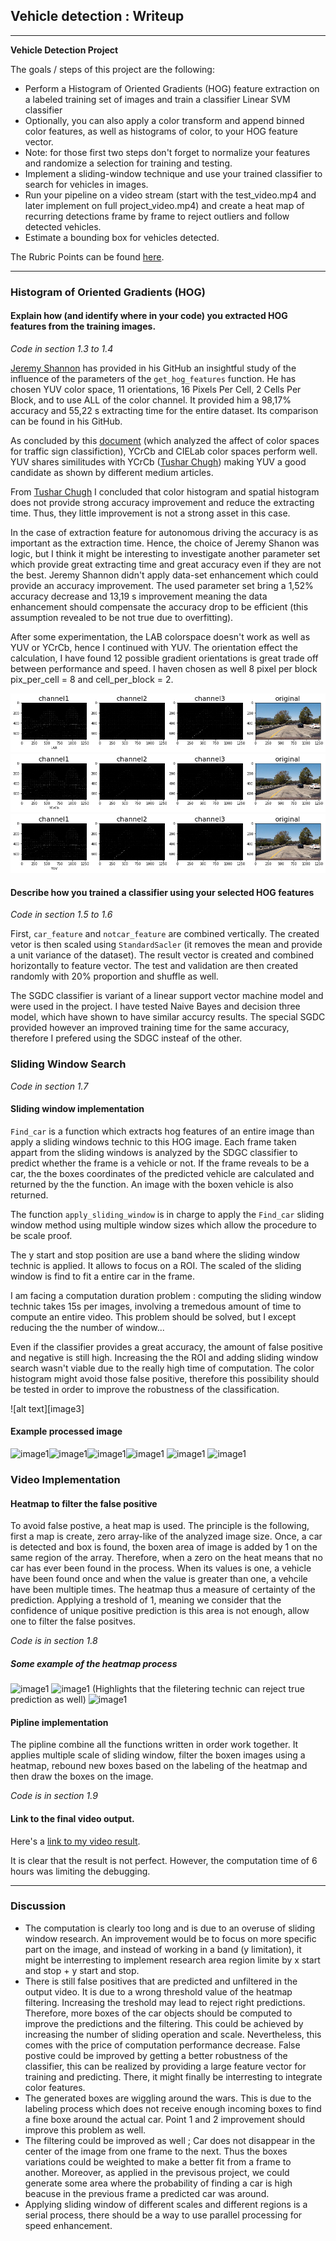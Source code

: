 
## Vehicle detection : Writeup
---

**Vehicle Detection Project**

The goals / steps of this project are the following:

* Perform a Histogram of Oriented Gradients (HOG) feature extraction on a labeled training set of images and train a classifier Linear SVM classifier
* Optionally, you can also apply a color transform and append binned color features, as well as histograms of color, to your HOG feature vector. 
* Note: for those first two steps don't forget to normalize your features and randomize a selection for training and testing.
* Implement a sliding-window technique and use your trained classifier to search for vehicles in images.
* Run your pipeline on a video stream (start with the test_video.mp4 and later implement on full project_video.mp4) and create a heat map of recurring detections frame by frame to reject outliers and follow detected vehicles.
* Estimate a bounding box for vehicles detected.

The Rubric Points can be found [here](https://review.udacity.com/#!/rubrics/513/view). 

---

### Histogram of Oriented Gradients (HOG)

#### Explain how (and identify where in your code) you extracted HOG features from the training images.

<i>Code in section 1.3 to 1.4</i>

[Jeremy Shannon](https://github.com/jeremy-shannon/CarND-Vehicle-Detection/blob/master/vehicle_detection_project.ipynb) has provided in his GitHub an insightful study of the influence of the parameters of the ``get_hog_features`` function. He has chosen YUV color space,	11 orientations, 16 Pixels Per Cell,	2 Cells Per Block, and to use ALL of the color channel. It provided him a 98,17% accuracy and 55,22 s extracting time for the entire dataset. Its comparison can be found in his GitHub. 

As concluded by this [document](https://www.researchgate.net/publication/224200365_Color_exploitation_in_hog-based_traffic_sign_detection) (which analyzed the affect of color spaces for traffic sign classifiction), YCrCb and CIELab color spaces perform well. YUV shares similitudes with YCrCb ([Tushar Chugh](https://github.com/TusharChugh/Vehicle-Detection-HOG/blob/master/src/vehicle-detection.ipynb)) making YUV a good candidate as shown by different medium articles. 

From [Tushar Chugh](https://github.com/TusharChugh/Vehicle-Detection-HOG/blob/master/src/vehicle-detection.ipynb) I concluded that color histogram and spatial histogram does not provide strong accuracy improvement and reduce the extracting time. Thus, they little improvement is not a strong asset in this case. 

In the case of extraction feature for autonomous driving the accuracy is as important as the extraction time. Hence, the choice of Jeremy Shanon was logic, but I think it might be interesting to investigate another parameter set which provide great extracting time and great accuracy even if they are not the best. Jeremy Shannon didn't apply data-set enhancement which could provide an accuracy improvement. The used parameter set bring a 1,52% accuracy decrease and 13,19 s improvement meaning the data enhancement should compensate the accuracy drop to be efficient (this assumption revealed to be not true due to overfitting). 

After some experimentation, the LAB colorspace doesn't work as well as YUV or YCrCb, hence I continued with YUV. The orientation effect the calculation, I have found 12 possible gradient orientations is great trade off between performance and speed. I haven chosen as well 8 pixel per block pix_per_cell = 8 and cell_per_block = 2. 

![image1](./output_images/hog_feature_LAB.png)
![image1](./output_images/hog_feature_YCrCb.png)
![image1](./output_images/hog_feature_YUV.png)
#### Describe how you trained a classifier using your selected HOG features

<i>Code in section 1.5 to 1.6</i>

First, ```car_feature``` and ```notcar_feature``` are combined vertically. The created vetor is then scaled using ```StandardSacler``` (it removes the mean and provide a unit variance of the dataset). The result vector is created and  combined horizontally to feature vector. The test and validation are then created randomly with 20% proportion and shuffle as well.

The SGDC classifier is variant of a linear support vector machine model and were used in the project. I have tested Naive Bayes and decision three model, which have shown to have similar accurcy results. The special SGDC provided however an improved training time for the same accuracy, therefore I prefered using the SDGC insteaf of the other.

### Sliding Window Search
<i>Code in section 1.7</i>

#### Sliding window implementation

```Find_car``` is a function which extracts hog features of an entire image than apply a sliding windows technic to this HOG image. Each frame taken appart from the sliding windows is analyzed by the SDGC classifier to predict whether the frame is a vehicle or not. If the frame reveals to be a car, the the boxes coordinates of the predicted vehicle are calculated and returned by the the function. An image with the boxen vehicle is also returned. 

The function ```apply_sliding_window``` is in charge to apply the ```Find_car``` sliding window method using multiple window sizes which allow the procedure to be scale proof. 

The y start and stop position are use a band where the sliding window technic is applied. It allows to focus on a ROI. The scaled of the sliding window is find to fit a entire car in the frame. 

I am facing a computation duration problem : computing the sliding window technic takes 15s per images, involving a tremedous amount of time to compute an entire video. This problem should be solved, but I except reducing the the number of window... 

Even if the classifier provides a great accuracy, the amount of false positive and negative is still high. Increasing the the ROI and adding sliding window search wasn't viable due to the really high time of computation. The color histogram might avoid those false positive, therefore this possibility should be tested in order to improve the robustness of the classification. 

![alt text][image3]

#### Example processed image
![image1](./output_images/boxen1.png)![image1](./output_images/boxen2.png)![image1](./output_images/boxen3.png)![image1](./output_images/boxen4.png)
![image1](./output_images/boxen5.png)
![image1](./output_images/boxen6.png)

### Video Implementation

#### Heatmap to filter the false positive

To avoid false postive, a heat map is used. The principle is the following, first a map is create, zero array-like of the analyzed image size. Once, a car is detected and box is found, the boxen area of image is added by 1 on the same region of the array. Therefore, when a zero on the heat means that no car has ever been found in the process. When its values is one, a vehicle have been found once and when the value is greater than one, a vehcile have been multiple times. The heatmap thus a measure of certainty of the prediction. Applying a treshold of 1, meaning we consider that the confidence of unique positive prediction is this area is not enough, allow one to filter the false positves.


<i> Code is in section 1.8 </i>

##### Some example of the heatmap process

![image1](./output_images/heatmap4.png)
![image1](./output_images/heatmap2.png)
(Highlights that the filetering technic can reject true prediction as well)
![image1](./output_images/heatmap3.png)
#### Pipline implementation

The pipline combine all the functions written in order work together. It applies multiple scale of sliding window, filter the boxen images using a heatmap, rebound new boxes based on the labeling of the heatmap and then draw the boxes on the image. 

<i> Code is in section 1.9 </i>
#### Link to the final video output.  
    
Here's a [link to my video result](https://www.youtube.com/watch?v=Gt2ZO6IfRfo&feature=youtu.be).

It is clear that the result is not perfect. However, the computation time of 6 hours was limiting the debugging. 

---

### Discussion


* The computation is clearly too long and is due to an overuse of sliding window research. An improvement would be to focus on more specific part on the image, and instead of working in a band (y limitation), it might be interresting to implement research area region limite by x start and stop + y start and stop. 
* There is still false positives that are predicted and unfiltered in the output video. It is due to a wrong threshold value of the heatmap filtering. Increasing the treshold may lead to reject right predictions. Therefore, more boxes of the car objects should be computed to improve the predictions and the filtering. This could be achieved by increasing the number of sliding operation and scale. Nevertheless, this comes with the price of computation performance decrease. False postive could be improved by getting a better robustness of the classifier, this can be realized by providing a large feature vector for training and predicting. There, it might finally be interresting to integrate color features. 
* The generated boxes are wiggling around the wars. This is due to the labeling process which does not receive enough incoming boxes to find a fine boxe around the actual car. Point 1 and 2 improvement should improve this problem as well. 
* The filtering could be improved as well ; Car does not disappear in the center of the image from one frame to the next. Thus the boxes variations could be weighted to make a better fit from a frame to another. Moreover, as applied in the previsous project, we could generate some area where the probability of finding a car is high beacuse in the previous frame a predicted car was around. 
* Applying sliding window of different scales and different regions is a serial process, there should be a way to use parallel processing for speed enhancement. 
